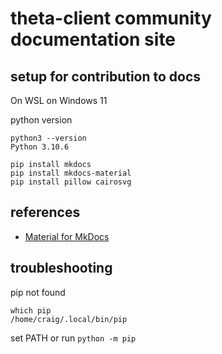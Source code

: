 # theta-client community documentation site

## setup for contribution to docs

On WSL on Windows 11

python version

```
python3 --version
Python 3.10.6
```

```
pip install mkdocs
pip install mkdocs-material
pip install pillow cairosvg
```

## references

* [Material for MkDocs](https://squidfunk.github.io/mkdocs-material/)

## troubleshooting

pip not found

```
which pip
/home/craig/.local/bin/pip
```

set PATH or run `python -m pip`